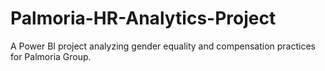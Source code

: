 # Palmoria-HR-Analytics-Project
A Power BI project analyzing gender equality and compensation practices for Palmoria Group.
